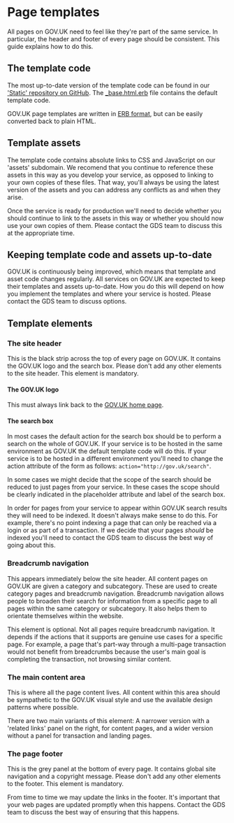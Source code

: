 # Page templates

All pages on GOV.UK need to feel like they're part of the same service.
In particular, the header and footer of every page should be consistent.
This guide explains how to do this.

## The template code

The most up-to-date version of the template code can be found in our ['Static' repository on GitHub](https://github.com/alphagov/static/tree/master/app/views/root). The [_base.html.erb](https://github.com/alphagov/static/blob/master/app/views/root/_base.html.erb) file contains the default template code.

GOV.UK page templates are written in [ERB format](http://ruby-doc.org/stdlib-1.9.3/libdoc/erb/rdoc/ERB.html), but can be easily converted back to plain HTML.

## Template assets

The template code contains absolute links to CSS and JavaScript on our 'assets' subdomain. We recomend that you continue to reference these assets in this way as you develop your service, as opposed to linking to your own copies of these files. That way, you'll always be using the latest version of the assets and you can address any conflicts as and when they arise.

Once the service is ready for production we'll need to decide whether you should continue to link to the assets in this way or whether you should now use your own copies of them. Please contact the GDS team to discuss this at the appropriate time.

## Keeping template code and assets up-to-date

GOV.UK is continuously being improved, which means that template and asset code changes regularly. All services on GOV.UK are expected to keep their templates and assets up-to-date. How you do this will depend on how you implement the templates and where your service is hosted. Please contact the GDS team to discuss options.

## Template elements

### The site header

This is the black strip across the top of every page on GOV.UK.
It contains the GOV.UK logo and the search box.
Please don't add any other elements to the site header.
This element is mandatory.

#### The GOV.UK logo

This must always link back to the [GOV.UK home page](http://gov.uk).

#### The search box

In most cases the default action for the search box should be to perform a search on the whole of GOV.UK.
If your service is to be hosted in the same environment as GOV.UK the default template code will do this.
If your service is to be hosted in a different environment you'll need to change the action attribute of the form as follows: `action="http://gov.uk/search"`.

In some cases we might decide that the scope of the search should be reduced to just pages from your service. In these cases the scope should be clearly indicated in the placeholder attribute and label of the search box.

In order for pages from your service to appear within GOV.UK search results they will need to be indexed. It doesn't always make sense to do this. For example, there's no point indexing a page that can only be reached via a login or as part of a transaction. If we decide that your pages *should* be indexed you'll need to contact the GDS team to discuss the best way of going about this.

### Breadcrumb navigation

This appears immediately below the site header.
All content pages on GOV.UK are given a category and subcategory. These are used to create category pages and breadcrumb navigation. Breadcrumb navigation allows people to broaden their search for information from a specific page to all pages within the same category or subcategory. It also helps them to orientate themselves within the website.

This element is optional. Not all pages require breadcrumb navigation. It depends if the actions that it supports are genuine use cases for a specific page. For example, a page that's part-way through a multi-page transaction would not benefit from breadcrumbs because the user's main goal is completing the transaction, not browsing similar content.

### The main content area

This is where all the page content lives.
All content within this area should be sympathetic to the GOV.UK visual style and use the available design patterns where possible.

There are two main variants of this element: A narrower version with a 'related links' panel on the right, for content pages, and a wider version without a panel for transaction and landing pages.

### The page footer

This is the grey panel at the bottom of every page.
It contains global site navigation and a copyright message.
Please don't add any other elements to the footer.
This element is mandatory.

From time to time we may update the links in the footer. It's important that your web pages are updated promptly when this happens. Contact the GDS team to discuss the best way of ensuring that this happens.